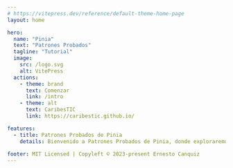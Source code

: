 ```yaml
---
# https://vitepress.dev/reference/default-theme-home-page
layout: home

hero:
  name: "Pinia"
  text: "Patrones Probados"
  tagline: "Tutorial"
  image:
    src: /logo.svg
    alt: VitePress
  actions:
    - theme: brand
      text: Comenzar
      link: /intro
    - theme: alt
      text: CaribesTIC
      link: https://caribestic.github.io/

features:
  - title: Patrones Probados de Pinia
    details: Bienvenido a Patrones Probados de Pinia, donde exploraremos los patrones de nivel profesional que querrá saber cuando utilice la biblioteca de administración de estado de Vue en producción. Veremos las mejores prácticas para usar Pinia en sus aplicaciones y las aplicaremos a escenarios comunes.
    
footer: MIT Licensed | Copyleft © 2023-present Ernesto Canquiz
---
```


